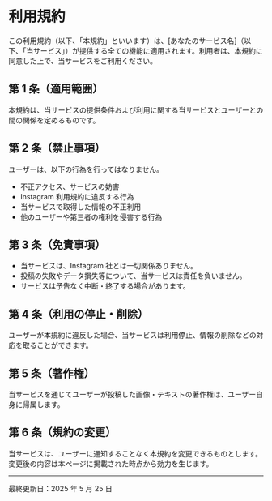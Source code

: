 # 利用規約

この利用規約（以下、「本規約」といいます）は、[あなたのサービス名]（以下、「当サービス」）が提供する全ての機能に適用されます。利用者は、本規約に同意した上で、当サービスをご利用ください。

## 第 1 条（適用範囲）

本規約は、当サービスの提供条件および利用に関する当サービスとユーザーとの間の関係を定めるものです。

## 第 2 条（禁止事項）

ユーザーは、以下の行為を行ってはなりません。

- 不正アクセス、サービスの妨害
- Instagram 利用規約に違反する行為
- 当サービスで取得した情報の不正利用
- 他のユーザーや第三者の権利を侵害する行為

## 第 3 条（免責事項）

- 当サービスは、Instagram 社とは一切関係ありません。
- 投稿の失敗やデータ損失等について、当サービスは責任を負いません。
- サービスは予告なく中断・終了する場合があります。

## 第 4 条（利用の停止・削除）

ユーザーが本規約に違反した場合、当サービスは利用停止、情報の削除などの対応を取ることができます。

## 第 5 条（著作権）

当サービスを通じてユーザーが投稿した画像・テキストの著作権は、ユーザー自身に帰属します。

## 第 6 条（規約の変更）

当サービスは、ユーザーに通知することなく本規約を変更できるものとします。変更後の内容は本ページに掲載された時点から効力を生じます。

---

最終更新日：2025 年 5 月 25 日
